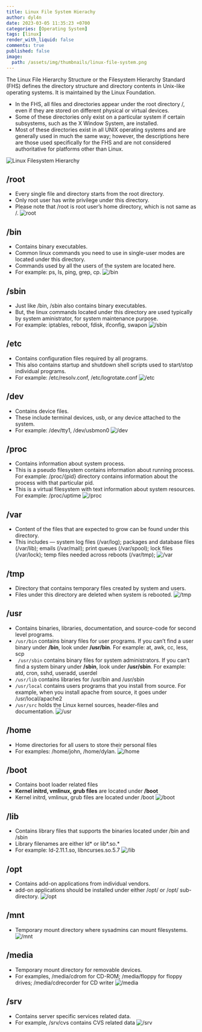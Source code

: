 ```yaml
---
title: Linux File System Hierachy
author: dyl4n
date: 2023-03-05 11:35:23 +0700
categories: [Operating System]
tags: [linux]
render_with_liquid: false
comments: true
published: false
image:
  path: /assets/img/thumbnails/linux-file-system.png
---
```


The Linux File Hierarchy Structure or the Filesystem Hierarchy Standard (FHS) defines the directory structure and directory contents in Unix-like operating systems. It is maintained by the Linux Foundation.

- In the FHS, all files and directories appear under the root directory /, even if they are stored on different physical or virtual devices.
- Some of these directories only exist on a particular system if certain subsystems, such as the X Window System, are installed.
- Most of these directories exist in all UNIX operating systems and are generally used in much the same way; however, the descriptions here are those used specifically for the FHS and are not considered authoritative for platforms other than Linux.

![Linux Filesystem Hierarchy](https://user-images.githubusercontent.com/98354414/222957251-fcf371e6-acd0-4335-b918-0ddb10f31386.png)

## /root

- Every single file and directory starts from the root directory.
- Only root user has write privilege under this directory.
- Please note that /root is root user’s home directory, which is not same as /.
  ![root](https://user-images.githubusercontent.com/98354414/222957530-526d2e2b-1597-48cb-b634-ff62dce69838.png)

## /bin

- Contains binary executables.
- Common linux commands you need to use in single-user modes are located under this directory.
- Commands used by all the users of the system are located here.
- For example: ps, ls, ping, grep, cp.
  ![/bin](https://user-images.githubusercontent.com/98354414/222957553-624ef594-cf2a-4331-9697-149f88043e6d.png)

## /sbin

- Just like /bin, /sbin also contains binary executables.
- But, the linux commands located under this directory are used typically by system aministrator, for system maintenance purpose.
- For example: iptables, reboot, fdisk, ifconfig, swapon
  ![/sbin](https://user-images.githubusercontent.com/98354414/222957578-7d1fcfe7-1d69-4632-b05b-9dd4837e89eb.png)

## /etc

- Contains configuration files required by all programs.
- This also contains startup and shutdown shell scripts used to start/stop individual programs.
- For example: /etc/resolv.conf, /etc/logrotate.conf
  ![/etc](https://user-images.githubusercontent.com/98354414/222956984-a4b3400e-24f3-4652-bf35-68be0e665b6a.png)

## /dev

- Contains device files.
- These include terminal devices, usb, or any device attached to the system.
- For example: /dev/tty1, /dev/usbmon0
  ![/dev](https://user-images.githubusercontent.com/98354414/222957038-7e688ad1-44bf-4587-8da2-8db37d6940c2.png)

## /proc

- Contains information about system process.
- This is a pseudo filesystem contains information about running process. For example: /proc/{pid} directory contains information about the process with that particular pid.
- This is a virtual filesystem with text information about system resources. For example: /proc/uptime
  ![/proc](https://user-images.githubusercontent.com/98354414/222957605-508355f8-1aab-4dc1-9b82-9df7b4e298db.png)

## /var

- Content of the files that are expected to grow can be found under this directory.
- This includes — system log files (/var/log); packages and database files (/var/lib); emails (/var/mail); print queues (/var/spool); lock files (/var/lock); temp files needed across reboots (/var/tmp);
  ![/var](https://user-images.githubusercontent.com/98354414/222957733-88121ed2-5562-4e77-9505-e86ac1a421a7.png)

## /tmp

- Directory that contains temporary files created by system and users.
- Files under this directory are deleted when system is rebooted.
  ![/tmp](https://user-images.githubusercontent.com/98354414/222957760-1cc809d7-319e-49f7-931f-0fbfaf1f2c8d.png)

## /usr

- Contains binaries, libraries, documentation, and source-code for second level programs.
- `/usr/bin` contains binary files for user programs. If you can’t find a user binary under **/bin**, look under **/usr/bin**. For example: at, awk, cc, less, scp
- ` /usr/sbin` contains binary files for system administrators. If you can’t find a system binary under **/sbin**, look under **/usr/sbin**. For example: atd, cron, sshd, useradd, userdel
- `/usr/lib` contains libraries for /usr/bin and /usr/sbin
- `/usr/local` contains users programs that you install from source. For example, when you install apache from source, it goes under /usr/local/apache2
- `/usr/src` holds the Linux kernel sources, header-files and documentation.
  ![/usr](https://user-images.githubusercontent.com/98354414/222958023-79a7c87b-4c5e-4b04-a5bb-6d5d2b859c9c.png)

## /home

- Home directories for all users to store their personal files
- For examples: /home/john, /home/dylan.
  ![/home](https://user-images.githubusercontent.com/98354414/222958101-bac84ee1-3fc0-4a59-9699-390103b13ceb.png)

## /boot

- Contains boot loader related files
- **Kernel initrd, vmlinux, grub files** are located under **/boot**
- Kernel initrd, vmlinux, grub files are located under /boot
  ![/boot](https://user-images.githubusercontent.com/98354414/222958200-34315881-b1df-45ea-822e-bd8072743ea2.png)

## /lib

- Contains library files that supports the binaries located under /bin and /sbin
- Library filenames are either ld* or lib*.so.\*
- For example: ld-2.11.1.so, libncurses.so.5.7
  ![/lib](https://user-images.githubusercontent.com/98354414/222958282-646c16bd-e496-4fa6-83fc-fbafe70ae77a.png)

## /opt

- Contains add-on applications from individual vendors.
- add-on applications should be installed under either /opt/ or /opt/ sub-directory.
  ![/opt](https://user-images.githubusercontent.com/98354414/222958331-3b23f566-3352-4f95-85d3-bb30737ce60f.png)

## /mnt

- Temporary mount directory where sysadmins can mount filesystems.
  ![/mnt](https://user-images.githubusercontent.com/98354414/222958375-dca47f69-9f44-4a78-9662-81f84aea1897.png)

## /media

- Temporary mount directory for removable devices.
- For examples, /media/cdrom for CD-ROM; /media/floppy for floppy drives; /media/cdrecorder for CD writer
  ![/media](https://user-images.githubusercontent.com/98354414/222958423-7fb606c3-fcc2-469d-8ef1-0cbc9e89a6bd.png)

## /srv

- Contains server specific services related data.
- For example, /srv/cvs contains CVS related data
  ![/srv](https://user-images.githubusercontent.com/98354414/222958484-1bb51b15-5d5f-4f1e-9d71-c3c3a6723232.png)
